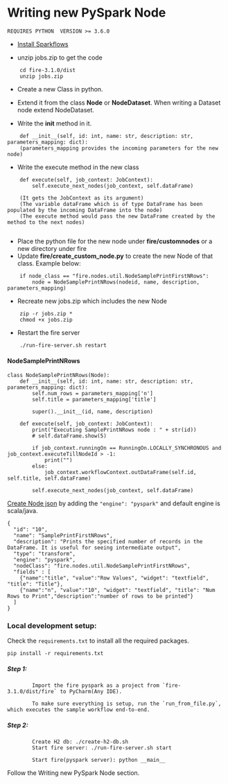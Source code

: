 # Writing new PySpark Node

`REQUIRES PYTHON  VERSION >= 3.6.0`

- [Install Sparkflows](https://www.sparkflows.io/download)

- unzip jobs.zip to get the code
```
    cd fire-3.1.0/dist
    unzip jobs.zip
```    

- Create a new Class in python.
- Extend it from the class **Node** or **NodeDataset**. When writing a Dataset node extend NodeDataset.

- Write the __init__ method in it.
```
    def __init__(self, id: int, name: str, description: str, parameters_mapping: dict):
    (parameters_mapping provides the incoming parameters for the new node)
```
- Write the execute method in the new class
```
    def execute(self, job_context: JobContext):
        self.execute_next_nodes(job_context, self.dataFrame)
        
    (It gets the JobContext as its argument)
    (The variable dataFrame which is of type DataFrame has been populated by the incoming DataFrame into the node)
    (The execute method would pass the new DataFrame created by the method to the next nodes)
    
```

- Place the python file for the new node under **fire/customnodes** or a new directory under fire
- Update **fire/create_custom_node.py** to create the new Node of that class. Example below:
```
    if node_class == "fire.nodes.util.NodeSamplePrintFirstNRows":
        node = NodeSamplePrintNRows(nodeid, name, description, parameters_mapping)
```
- Recreate new jobs.zip which includes the new Node
```
    zip -r jobs.zip *
    chmod +x jobs.zip
```
- Restart the fire server
```
    ./run-fire-server.sh restart
```
    
#### NodeSamplePrintNRows

```
class NodeSamplePrintNRows(Node):
    def __init__(self, id: int, name: str, description: str, parameters_mapping: dict):
        self.num_rows = parameters_mapping['n']
        self.title = parameters_mapping['title']

        super().__init__(id, name, description)

    def execute(self, job_context: JobContext):
        print("Executing SamplePrintNRows node : " + str(id))
        # self.dataFrame.show(5)

        if job_context.runningOn == RunningOn.LOCALLY_SYNCHRONOUS and job_context.executeTillNodeId > -1:
            print("")
        else:
            job_context.workflowContext.outDataFrame(self.id, self.title, self.dataFrame)

        self.execute_next_nodes(job_context, self.dataFrame)

```

[Create Node json](https://github.com/sparkflows/writing-new-node/blob/master/docs/README_Processor_JSON.md) by adding the `"engine": "pyspark"` and default engine is scala/java.

```
{
  "id": "10",
  "name": "SamplePrintFirstNRows",
  "description": "Prints the specified number of records in the DataFrame. It is useful for seeing intermediate output",
  "type": "transform",
  "engine": "pyspark",
  "nodeClass": "fire.nodes.util.NodeSamplePrintFirstNRows",
  "fields" : [
  	{"name":"title", "value":"Row Values", "widget": "textfield", "title": "Title"},
    {"name":"n", "value":"10", "widget": "textfield", "title": "Num Rows to Print","description":"number of rows to be printed"}
  ]
}
```

### Local development setup:

Check the `requirements.txt` to install all the required packages.

`pip install -r requirements.txt`

##### Step 1:
            Import the fire pyspark as a project from `fire-3.1.0/dist/fire` to PyCharm(Any IDE).
            
            To make sure everything is setup, run the `run_from_file.py`, which executes the sample workflow end-to-end.    
##### Step 2:
            Create H2 db: ./create-h2-db.sh
            Start fire server: ./run-fire-server.sh start
            
            Start fire(pyspark server): python __main__
         
Follow the Writing new PySpark Node section.                
